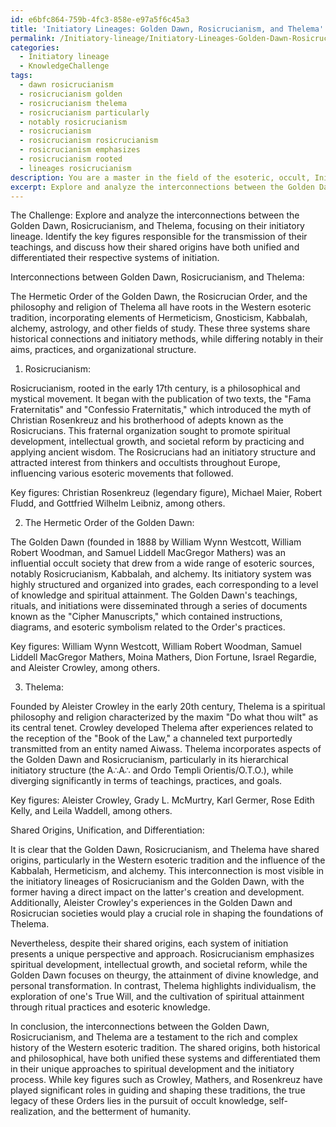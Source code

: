 ```yaml
---
id: e6bfc864-759b-4fc3-858e-e97a5f6c45a3
title: 'Initiatory Lineages: Golden Dawn, Rosicrucianism, and Thelema'
permalink: /Initiatory-lineage/Initiatory-Lineages-Golden-Dawn-Rosicrucianism-and-Thelema/
categories:
  - Initiatory lineage
  - KnowledgeChallenge
tags:
  - dawn rosicrucianism
  - rosicrucianism golden
  - rosicrucianism thelema
  - rosicrucianism particularly
  - notably rosicrucianism
  - rosicrucianism
  - rosicrucianism rosicrucianism
  - rosicrucianism emphasizes
  - rosicrucianism rooted
  - lineages rosicrucianism
description: You are a master in the field of the esoteric, occult, Initiatory lineage and Education. You are a writer of tests, challenges, books and deep knowledge on Initiatory lineage for initiates and students to gain deep insights and understanding from. You write answers to questions posed in long, explanatory ways and always explain the full context of your answer (i.e., related concepts, formulas, examples, or history), as well as the step-by-step thinking process you take to answer the challenges. Be rigorous and thorough, and summarize the key themes, ideas, and conclusions at the end.
excerpt: Explore and analyze the interconnections between the Golden Dawn, Rosicrucianism, and Thelema, focusing on their initiatory lineage. Identify the key figures responsible for the transmission of their teachings, and discuss how their shared origins have both unified and differentiated their respective systems of initiation.
---
```

The Challenge: Explore and analyze the interconnections between the Golden Dawn, Rosicrucianism, and Thelema, focusing on their initiatory lineage. Identify the key figures responsible for the transmission of their teachings, and discuss how their shared origins have both unified and differentiated their respective systems of initiation.

Interconnections between Golden Dawn, Rosicrucianism, and Thelema:

The Hermetic Order of the Golden Dawn, the Rosicrucian Order, and the philosophy and religion of Thelema all have roots in the Western esoteric tradition, incorporating elements of Hermeticism, Gnosticism, Kabbalah, alchemy, astrology, and other fields of study. These three systems share historical connections and initiatory methods, while differing notably in their aims, practices, and organizational structure. 

1. Rosicrucianism:

Rosicrucianism, rooted in the early 17th century, is a philosophical and mystical movement. It began with the publication of two texts, the "Fama Fraternitatis" and "Confessio Fraternitatis," which introduced the myth of Christian Rosenkreuz and his brotherhood of adepts known as the Rosicrucians. This fraternal organization sought to promote spiritual development, intellectual growth, and societal reform by practicing and applying ancient wisdom. The Rosicrucians had an initiatory structure and attracted interest from thinkers and occultists throughout Europe, influencing various esoteric movements that followed.

Key figures: Christian Rosenkreuz (legendary figure), Michael Maier, Robert Fludd, and Gottfried Wilhelm Leibniz, among others.

2. The Hermetic Order of the Golden Dawn:

The Golden Dawn (founded in 1888 by William Wynn Westcott, William Robert Woodman, and Samuel Liddell MacGregor Mathers) was an influential occult society that drew from a wide range of esoteric sources, notably Rosicrucianism, Kabbalah, and alchemy. Its initiatory system was highly structured and organized into grades, each corresponding to a level of knowledge and spiritual attainment. The Golden Dawn's teachings, rituals, and initiations were disseminated through a series of documents known as the "Cipher Manuscripts," which contained instructions, diagrams, and esoteric symbolism related to the Order's practices.

Key figures: William Wynn Westcott, William Robert Woodman, Samuel Liddell MacGregor Mathers, Moina Mathers, Dion Fortune, Israel Regardie, and Aleister Crowley, among others.

3. Thelema:

Founded by Aleister Crowley in the early 20th century, Thelema is a spiritual philosophy and religion characterized by the maxim "Do what thou wilt" as its central tenet. Crowley developed Thelema after experiences related to the reception of the "Book of the Law," a channeled text purportedly transmitted from an entity named Aiwass. Thelema incorporates aspects of the Golden Dawn and Rosicrucianism, particularly in its hierarchical initiatory structure (the A∴A∴ and Ordo Templi Orientis/O.T.O.), while diverging significantly in terms of teachings, practices, and goals.

Key figures: Aleister Crowley, Grady L. McMurtry, Karl Germer, Rose Edith Kelly, and Leila Waddell, among others.

Shared Origins, Unification, and Differentiation:

It is clear that the Golden Dawn, Rosicrucianism, and Thelema have shared origins, particularly in the Western esoteric tradition and the influence of the Kabbalah, Hermeticism, and alchemy. This interconnection is most visible in the initiatory lineages of Rosicrucianism and the Golden Dawn, with the former having a direct impact on the latter's creation and development. Additionally, Aleister Crowley's experiences in the Golden Dawn and Rosicrucian societies would play a crucial role in shaping the foundations of Thelema.

Nevertheless, despite their shared origins, each system of initiation presents a unique perspective and approach. Rosicrucianism emphasizes spiritual development, intellectual growth, and societal reform, while the Golden Dawn focuses on theurgy, the attainment of divine knowledge, and personal transformation. In contrast, Thelema highlights individualism, the exploration of one's True Will, and the cultivation of spiritual attainment through ritual practices and esoteric knowledge. 

In conclusion, the interconnections between the Golden Dawn, Rosicrucianism, and Thelema are a testament to the rich and complex history of the Western esoteric tradition. The shared origins, both historical and philosophical, have both unified these systems and differentiated them in their unique approaches to spiritual development and the initiatory process. While key figures such as Crowley, Mathers, and Rosenkreuz have played significant roles in guiding and shaping these traditions, the true legacy of these Orders lies in the pursuit of occult knowledge, self-realization, and the betterment of humanity.
